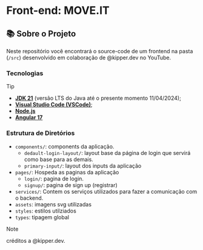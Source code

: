 # Front-end: MOVE.IT

## 📚 Sobre o Projeto

Neste repositório você encontrará o source-code de um frontend na pasta (`/src`) desenvolvido em colaboração de @kipper.dev no YouTube.


### Tecnologias
> [!TIP]
> - **[JDK 21](https://www.oracle.com/br/java/technologies/downloads/#java21)** (versão LTS do Java até o presente momento 11/04/2024);
> - **[Visual Studio Code (VSCode)](https://code.visualstudio.com/)**;
> - **[Node.js](https://nodejs.org/en)**
> - **[Angular 17](https://angular.io/start)**


### Estrutura de Diretórios


-   `components/`: components da aplicação.
    -   `dedault-login-layout/`: layout base da página de login que servirá como base para as demais.
    -   `primary-input/`: layout dos inputs da aplicação
-   `pages/`: Hospeda as paginas da aplicação
    -   `login/`: pagina de login.
    -   `signup/`: pagina de sign up (registrar)
-   `services/`: Contem os serviços utilizados para fazer a comunicação com o backend.
-   `assets`: imagens svg utilizadas
-   `styles`: estilos utilziados
-   `types`: tipagem global


> [!NOTE]
> créditos a @kipper.dev.
